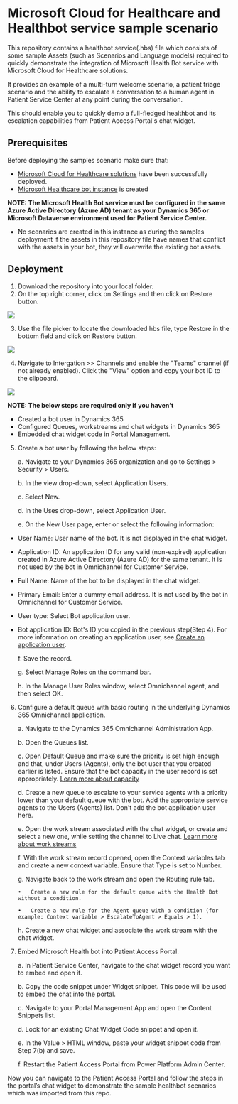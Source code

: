 # Microsoft Cloud for Healthcare and Healthbot service sample scenario 
This repository contains a healthbot service(.hbs) file which consists of some sample Assets (such as Scenarios and Language models) required to quickly demonstrate the integration of Microsoft Health Bot service with Microsoft Cloud for Healthcare solutions.

It provides an example of a multi-turn welcome scenario, a patient triage scenario and the ability to escalate a conversation to a human agent in Patient Service Center at any point during the conversation. 

This should enable you to quickly demo a full-fledged healthbot and its escalation capabilities from Patient Access Portal's chat widget.

## Prerequisites
Before deploying the samples scenario make sure that: 
*	[Microsoft Cloud for Healthcare solutions](https://docs.microsoft.com/en-us/dynamics365/industry/healthcare/deploy) have been successfully deployed. 
*	[Microsoft Healthcare bot instance](https://docs.microsoft.com/en-us/healthbot/quickstart-createyourhealthcarebot) is created 

__NOTE: The Microsoft Health Bot service must be configured in the same Azure Active Directory (Azure AD) tenant as your Dynamics 365 or Microsoft Dataverse environment used for Patient Service Center.__
*	No scenarios are created in this instance as during the samples deployment if the assets in this repository file have names that conflict with the assets in your bot, they will overwrite the existing bot assets.

## Deployment

1.	Download the repository into your local folder.
2.	On the top right corner, click on Settings and then click on Restore button.

![](/Images/SettingsScreen.png)
 
3.	Use the file picker to locate the downloaded hbs file, type Restore in the bottom field and click on Restore button.

![](/Images/RestoreScreen.png)
 
4.	Navigate to Intergation >> Channels and enable the "Teams" channel (if not already enabled). Click the "View" option and copy your bot ID to the clipboard.

![](/Images/EnableTeams.png)
 
__NOTE: The below steps are required only if you haven’t__

* Created a bot user in Dynamics 365
* Configured Queues, workstreams and chat widgets in Dynamics 365
* Embedded chat widget code in Portal Management.
5.	Create a bot user by following the below steps:

    a.	Navigate to your Dynamics 365 organization and go to Settings > Security > Users.
    
    b.	In the view drop-down, select Application Users.
    
    c.	Select New.
    
    d.	In the Uses drop-down, select Application User.
    
    e.	On the New User page, enter or select the following information:
    

*   User Name: User name of the bot. It is not displayed in the chat widget.

*  Application ID: An application ID for any valid (non-expired) application created in Azure Active Directory (Azure AD) for the same tenant. It is not used by the bot in Omnichannel for Customer Service.

* Full Name: Name of the bot to be displayed in the chat widget.

*  Primary Email: Enter a dummy email address. It is not used by the bot in Omnichannel for Customer Service.

*   User type: Select Bot application user.

*  Bot application ID: Bot's ID you copied in the previous step(Step 4).
For more information on creating an application user, see [Create an application user](https://docs.microsoft.com/en-us/dynamics365/customer-engagement/developer/use-multi-tenant-server-server-authentication#create-an-application-user--associated-with-the-registered-application--in-).

    f. Save the record.
    
    g. Select Manage Roles on the command bar.
    
    h.	In the Manage User Roles window, select Omnichannel agent, and then select OK.
6.	Configure a default queue with basic routing in the underlying Dynamics 365 Omnichannel application.

    a.	Navigate to the Dynamics 365 Omnichannel Administration App.
    
    b.	Open the Queues list.
    
    c.	Open Default Queue and make sure the priority is set high enough and that, under Users (Agents), only the bot user that you created earlier is listed. Ensure that the bot capacity in the user record is set appropriately. [Learn more about capacity](https://docs.microsoft.com/en-us/dynamics365/omnichannel/administrator/users-user-profiles#capacity)
    
    d.	Create a new queue to escalate to your service agents with a priority lower than your default queue with the bot. Add the appropriate service agents to the Users (Agents) list. Don't add the bot application user here.
    
    e.	Open the work stream associated with the chat widget, or create and select a new one, while setting the channel to Live chat. [Learn more about work streams](https://docs.microsoft.com/en-us/dynamics365/omnichannel/administrator/work-streams-introduction)
    
    f.	With the work stream record opened, open the Context variables tab and create a new context variable. Ensure that Type is set to Number.
    
    g.	Navigate back to the work stream and open the Routing rule tab.
    
        •	Create a new rule for the default queue with the Health Bot without a condition.
        
        •	Create a new rule for the Agent queue with a condition (for example: Context variable > EscalateToAgent > Equals > 1).
        
    h.	Create a new chat widget and associate the work stream with the chat widget.

7.	Embed Microsoft Health bot into Patient Access Portal.

    a.	In Patient Service Center, navigate to the chat widget record you want to embed and open it.

    b.	Copy the code snippet under Widget snippet. This code will be used to embed the chat into the portal.

    c.	Navigate to your Portal Management App and open the Content Snippets list.

    d.	Look for an existing Chat Widget Code snippet and open it.

    e.	In the Value > HTML window, paste your widget snippet code from Step 7(b) and save.

    f.	Restart the Patient Access Portal from Power Platform Admin Center.

Now you can navigate to the Patient Access Portal and follow the steps in the portal’s chat widget to demonstrate the sample healthbot scenarios which was imported from this repo.
